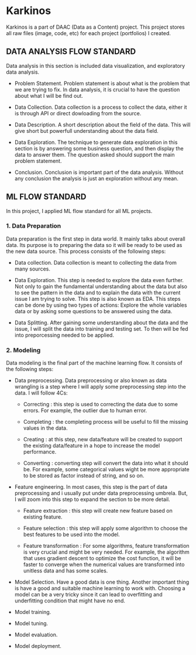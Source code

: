 # Karkinos

Karkinos is a part of DAAC (Data as a Content) project. This project stores all raw files (image, code, etc) for each project (portfolios) I created.

## DATA ANALYSIS FLOW STANDARD

Data analysis in this section is included data visualization, and exploratory data analysis.

* Problem Statement. Problem statement is about what is the problem that we are trying to fix. In data analysis, it is crucial to have the question about what I will be find out.

* Data Collection. Data collection is a process to collect the data, either it is through API or direct dowloading from the source.

* Data Description. A short description about the field of the data. This will give short but powerfull understanding about the data field.

* Data Exploration. The technique to generate data exploration in this section is by answering some business question, and then display the data to answer them. The question asked should support the main problem statement.

* Conclusion. Conclusion is important part of the data analysis. Without any conclusion the analysis is just an exploration without any mean.

## ML FLOW STANDARD

In this project, I applied ML flow standard for all ML projects.

### 1. Data Preparation

Data preparation is the first step in data world. It mainly talks about overall data. Its purpose is to preparing the data so it will be ready to be used as the new data source. This process consists of the following steps:

-   Data collection. Data collection is meant to collecting the data from many sources.

-   Data Exploration. This step is needed to explore the data even further. Not only to gain the fundamental understanding about the data but also to see the pattern in the data and to explain the data with the current issue I am trying to solve. This step is also known as EDA. This steps can be done by using two types of actions: Explore the whole variables data or by asking some questions to be answered using the data.

-   Data Splitting. After gaining some understanding about the data and the issue, I will split the data into training and testing set. To then will be fed into preporcessing needed to be applied.

### 2. Modeling

Data modeling is the final part of the machine learning flow. It consists of the following steps:

* Data preprocessing. Data preprocessing or also known as data wrangling is a step where I will apply some preprocessing step into the data. I will follow 4Cs:

    - Correcting : this step is used to correcting the data due to some errors. For example, the outlier due to human error.
    
    - Completing : the completing process will be useful to fill the missing values in the data.
    
    - Creating : at this step, new data/feature will be created to support the existing data/feature in a hope to increase the model performance.
    
    - Converting : converting step will convert the data into what it should be. For example, some categorical values wight be more appropriate to be stored as factor instead of string, and so on.

* Feature engineering. In most cases, this step is the part of data preprocessing and i usually put under data preprocessing umbrela. But, I will zoom into this step to expand the section to be more detail.
    
    * Feature extraction : this step will create new feature based on existing feature.
    
    * Feature selection : this step will apply some algorithm to choose the best features to be used into the model.
    
    * Feature transformation : For some algorithms, feature transformation is very crucial and might be very needed. For example, the algorithm that uses gradient descent to optimize the cost function, it will be faster to converge when the numerical values are transformed into unitless data and has some scales.
    
* Model Selection. Have a good data is one thing. Another important thing is have a good and suitable machine learning to work with. Choosing a model can be a very tricky since it can lead to overfitting and underfitting condition that might have no end.

* Model training.

* Model tuning.

* Model evaluation.

* Model deployment.
